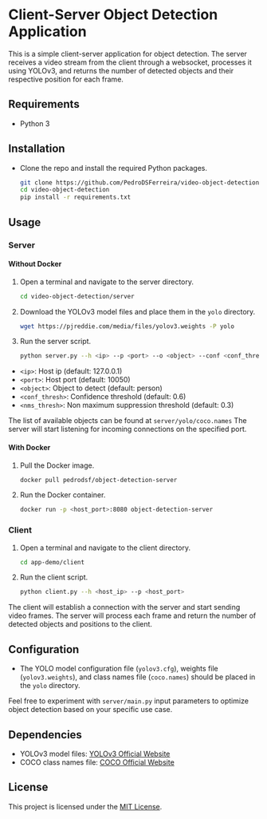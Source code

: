 # Client-Server Object Detection Application

This is a simple client-server application for object detection.
The server receives a video stream from the client through a websocket, processes it using YOLOv3, and returns the number of detected objects and their respective position for each frame.

## Requirements

- Python 3

## Installation

- Clone the repo and install the required Python packages.

  ```bash
  git clone https://github.com/PedroDSFerreira/video-object-detection.git
  cd video-object-detection
  pip install -r requirements.txt
  ```

## Usage

### Server

#### Without Docker

1. Open a terminal and navigate to the server directory.

   ```bash
   cd video-object-detection/server
   ```

2. Download the YOLOv3 model files and place them in the `yolo` directory.

   ```bash
   wget https://pjreddie.com/media/files/yolov3.weights -P yolo
   ```

3. Run the server script.

   ```bash
   python server.py --h <ip> --p <port> --o <object> --conf <conf_thresh> --nms <nms_thresh>
   ```

- `<ip>`: Host ip (default: 127.0.0.1)
- `<port>`: Host port (default: 10050)
- `<object>`: Object to detect (default: person)
- `<conf_thresh>`: Confidence threshold (default: 0.6)
- `<nms_thresh>`: Non maximum suppression threshold (default: 0.3)

The list of available objects can be found at `server/yolo/coco.names`
The server will start listening for incoming connections on the specified port.

#### With Docker

1. Pull the Docker image.

   ```bash
   docker pull pedrodsf/object-detection-server
   ```

2. Run the Docker container.

   ```bash
   docker run -p <host_port>:8080 object-detection-server
   ```

### Client

1. Open a terminal and navigate to the client directory.

   ```bash
   cd app-demo/client
   ```

2. Run the client script.

   ```bash
   python client.py --h <host_ip> --p <host_port>
   ```

The client will establish a connection with the server and start sending video frames. The server will process each frame and return the number of detected objects and positions to the client.

## Configuration

- The YOLO model configuration file (`yolov3.cfg`), weights file (`yolov3.weights`), and class names file (`coco.names`) should be placed in the `yolo` directory.

Feel free to experiment with `server/main.py` input parameters to optimize object detection based on your specific use case.

## Dependencies

- YOLOv3 model files: [YOLOv3 Official Website](https://pjreddie.com/darknet/yolo/)
- COCO class names file: [COCO Official Website](https://cocodataset.org/#home)

## License

This project is licensed under the [MIT License](LICENSE).
